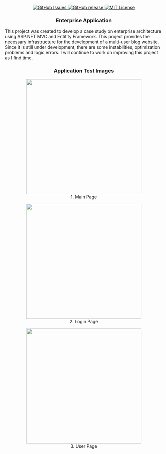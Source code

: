 <p align="center">     
  <a href="https://github.com/sebetci/Enterprise-Application/issues">
    <img src="https://img.shields.io/github/issues/sebetci/Enterprise-Application.svg?style=flat" alt="GitHub Issues">
  </a>   
  
  <a href="https://github.com/sebetci/Enterprise-Application/releases">
    <img src="https://img.shields.io/github/release/sebetci/Enterprise-Application.svg" alt="GitHub release">
  </a>
  
  <a href="https://github.com/sebetci/Enterprise-Application/blob/master/LICENSE">
    <img src="https://img.shields.io/badge/license-MIT-blue.svg?style=flat" alt="MIT License">
  </a>
</p>

<div class="header">
    <h3 style="color:back;" align="center">Enterprise Application</h3>
</div>

<p>
  This project was created to develop a case study on enterprise architecture using ASP.NET MVC and Entitity Framework. This project provides the necessary infrastructure for the development of a multi-user blog website. Since it is still under development, there are some instabilities, optimization problems and logic errors. I will continue to work on improving this project as I find time.
</p>

<div class="header">
    <h3 style="color:back;" align="center">Application Test Images</h3>
</div>

<div align="center">
  <img src="https://user-images.githubusercontent.com/86542016/154835755-82aca458-a3c1-4fe3-a939-3bb218373cff.png" widht="683" height="368"><br>
  <span>1. Main Page</span><br>

  <img src="https://user-images.githubusercontent.com/86542016/154835799-062abff7-48b4-4c84-af00-95c5c74ed20c.png" widht="683" height="368"><br>
  <span>2. Login Page</span><br>

  <img src="https://user-images.githubusercontent.com/86542016/154835892-e843062b-6e58-4e73-b348-32bb492d02b6.png" widht="683" height="368"><br>
  <span>3. User Page</span><br>
</div>
